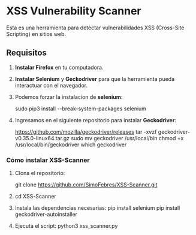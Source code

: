 # XSS Vulnerability Scanner

Esta es una herramienta para detectar vulnerabilidades XSS (Cross-Site Scripting) en sitios web.

## Requisitos

1. **Instalar Firefox** en tu computadora.
2. **Instalar Selenium** y **Geckodriver** para que la herramienta pueda interactuar con el navegador.
3. Podemos forzar la instalacion de **selenium**: 

   sudo pip3 install --break-system-packages selenium

4. Ingresamos en el siguiente repositorio para instalar **Geckodriver**:

   https://github.com/mozilla/geckodriver/releases
   tar -xvzf geckodriver-v0.35.0-linux64.tar.gz
   sudo mv geckodriver /usr/local/bin
   chmod +x /usr/local/bin/geckodriver
   which geckodriver
      
### Cómo instalar XSS-Scanner

1. Clona el repositorio:

   git clone https://github.com/SimoFebres/XSS-Scanner.git

2. cd XSS-Scanner

3. Instala las dependencias necesarias:
   pip install selenium
   pip install geckodriver-autoinstaller

4. Ejecuta el script:
   python3 xss_scanner.py
   
 

